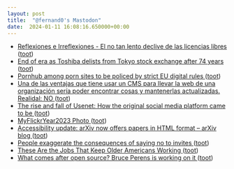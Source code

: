 ```yaml
---
layout: post
title:  "@fernand0's Mastodon"
date:  2024-01-11 16:08:16.650000+00:00
---
```

*  [
         Reflexiones e Irreflexiones - El no tan lento declive de las licencias libres
       ](http://fernand0.blogalia.com//historias/7880) ([toot](https://mastodon.social/@fernand0/111738178545179556))
*  [End of era as Toshiba delists from Tokyo stock exchange after 74 years ](https://www.theguardian.com/business/2023/dec/20/end-of-era-as-toshiba-delists-from-tokyo-stock-exchange-after-74-year) ([toot](https://mastodon.social/@fernand0/111738156196665819))
*  [Pornhub among porn sites to be policed by strict EU digital rules ](https://www.euronews.com/my-europe/2023/12/20/pornhub-stripchat-and-xvideos-to-be-policed-under-eus-stringent-digital-rule) ([toot](https://mastodon.social/@fernand0/111738100065296825))
*  [Una de las ventajas que tiene usar un CMS para llevar la web de una organización sería poder encontrar cosas y mantenerlas actualizadas. Realidal: NO ](https://mastodon.social/@fernand0/111738030943389557) ([toot](https://mastodon.social/@fernand0/111738030943389557))
*  [The rise and fall of Usenet: How the original social media platform came to be ](https://www.zdnet.com/article/the-rise-and-fall-of-usenet-how-the-original-social-media-platform-came-to-be) ([toot](https://mastodon.social/@fernand0/111737309647448877))
*  [MyFlickrYear2023 Photo ](https://www.flickr.com/photos/fernand0/53457189119) ([toot](https://mastodon.social/@fernand0/111737021713535413))
*  [Accessibility update: arXiv now offers papers in HTML format – arXiv blog ](https://blog.arxiv.org/2023/12/21/accessibility-update-arxiv-now-offers-papers-in-html-format) ([toot](https://mastodon.social/@fernand0/111736988003479883))
*  [People exaggerate the consequences of saying no to invites ](https://arstechnica.com/science/2023/12/turning-down-holiday-invites-isnt-going-to-obliterate-your-social-life) ([toot](https://mastodon.social/@fernand0/111736789707594906))
*  [These Are the Jobs That Keep Older Americans Working ](https://www.bloomberg.com/features/2023-jobs-over-age-65) ([toot](https://mastodon.social/@fernand0/111736698886793082))
*  [What comes after open source? Bruce Perens is working on it ](https://www.theregister.com/2023/12/27/bruce_perens_post_open) ([toot](https://mastodon.social/@fernand0/111734853932931593))
